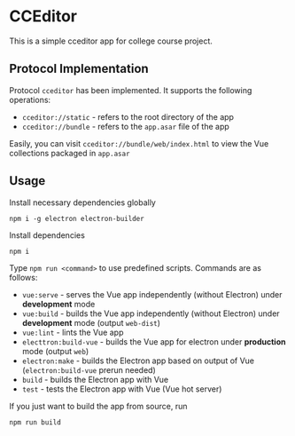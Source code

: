 # CCEditor

This is a simple cceditor app for college course project.

## Protocol Implementation

Protocol `cceditor` has been implemented. It supports the following operations:

- `cceditor://static` - refers to the root directory of the app
- `cceditor://bundle` - refers to the `app.asar` file of the app

Easily, you can visit `cceditor://bundle/web/index.html` to view the Vue collections packaged in `app.asar`

## Usage

Install necessary dependencies globally

```shell
npm i -g electron electron-builder
```

Install dependencies

```shell
npm i
```

Type `npm run <command>` to use predefined scripts. Commands are as follows:

- `vue:serve` - serves the Vue app independently (without Electron) under **development** mode
- `vue:build` - builds the Vue app independently (without Electron) under **development** mode (output `web-dist`)
- `vue:lint` - lints the Vue app
- `electtron:build-vue` - builds the Vue app for electron under **production** mode (output `web`)
- `electron:make` - builds the Electron app based on output of Vue (`electron:build-vue` prerun needed)
- `build` - builds the Electron app with Vue
- `test` - tests the Electron app with Vue (Vue hot server)

If you just want to build the app from source, run

```shell
npm run build
```
